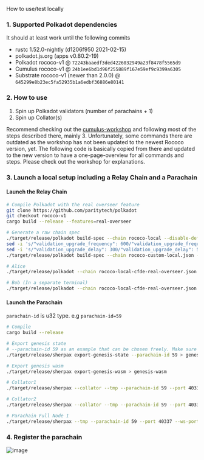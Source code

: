 How to use/test locally

### 1. Supported Polkadot dependencies

It should at least work until the following commits

-   rustc 1.52.0-nightly (d1206f950 2021-02-15)
-   polkadot.js.org (apps v0.80.2-19)
-   Polkadot rococo-v1 @ `72243baaedf3ded4226032949a23f8478f5565d9`
-   Cumulus rococo-v1 @ `24b1ee6bd1d96f255889f167e59ef9c9399a6305`
-   Substrate rococo-v1 (newer than 2.0.0) @ `645299e8b23ec5fa52935b1a6edbf36886e80141`

### 2. How to use

1. Spin up Polkadot validators (number of parachains + 1)
2. Spin up Collator(s)

Recommend checking out the [cumulus-workshop](https://substrate.dev/cumulus-workshop/#/3-parachains/1-launch) and following most of the steps described there, mainly 3.
Unfortunately, some commands there are outdated as the workshop has not been updated to the newest Rococo version, yet.
The following code is basically copied from there and updated to the new version to have a one-page-overview for all commands and steps.
Please check out the workshop for explanations.

### 3. Launch a local setup including a Relay Chain and a Parachain

#### Launch the Relay Chain

```bash
# Compile Polkadot with the real overseer feature
git clone https://github.com/paritytech/polkadot
git checkout rococo-v1
cargo build --release --features=real-overseer

# Generate a raw chain spec
./target/release/polkadot build-spec --chain rococo-local --disable-default-bootnode > rococo-custom-local.json
sed -i 's/"validation_upgrade_frequency": 600/"validation_upgrade_frequency": 10/g' rococo-custom-local.json
sed -i 's/"validation_upgrade_delay": 300/"validation_upgrade_delay": 5/g' rococo-custom-local.json
./target/release/polkadot build-spec --chain rococo-custom-local.json --disable-default-bootnode --raw > rococo-local-cfde-real-overseer.json

# Alice
./target/release/polkadot --chain rococo-local-cfde-real-overseer.json --alice --tmp

# Bob (In a separate terminal)
./target/release/polkadot --chain rococo-local-cfde-real-overseer.json --bob --tmp --port 30334
```

#### Launch the Parachain
`parachain-id` is u32 type. 
e.g `parachain-id=59`

```bash
# Compile
cargo build --release

# Export genesis state
# --parachain-id 59 as an example that can be chosen freely. Make sure to everywhere use the same parachain id
./target/release/sherpax export-genesis-state --parachain-id 59 > genesis-state

# Export genesis wasm
./target/release/sherpax export-genesis-wasm > genesis-wasm

# Collator1
./target/release/sherpax --collator --tmp --parachain-id 59 --port 40335 --ws-port 9946 -- --execution wasm --chain ../polkadot/rococo-local-cfde-real-overseer.json --port 30335

# Collator2
./target/release/sherpax --collator --tmp --parachain-id 59 --port 40336 --ws-port 9947 -- --execution wasm --chain ../polkadot/rococo-local-cfde-real-overseer.json --port 30336

# Parachain Full Node 1
./target/release/sherpax --tmp --parachain-id 59 --port 40337 --ws-port 9948 -- --execution wasm --chain ../polkadot/rococo-local-cfde-real-overseer.json --port 30337
```

### 4. Register the parachain
![image](https://user-images.githubusercontent.com/2915325/99548884-1be13580-2987-11eb-9a8b-20be658d34f9.png)

